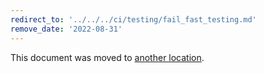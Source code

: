 ```yaml
---
redirect_to: '../../../ci/testing/fail_fast_testing.md'
remove_date: '2022-08-31'
---
```


This document was moved to [another location](../../../ci/testing/fail_fast_testing.md).

<!-- This redirect file can be deleted after <2022-09-22>. -->
<!-- Redirects that point to other docs in the same project expire in three months. -->
<!-- Redirects that point to docs in a different project or site (for example, link is not relative and starts with `https:`) expire in one year. -->
<!-- Before deletion, see: https://docs.gitlab.com/ee/development/documentation/redirects.html -->
